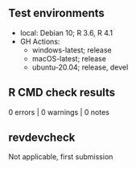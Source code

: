 ## Test environments

* local: Debian 10; R 3.6, R 4.1
* GH Actions:
  - windows-latest; release
  - macOS-latest; release
  - ubuntu-20.04; release, devel

## R CMD check results

0 errors | 0 warnings | 0 notes

## revdevcheck

Not applicable, first submission
